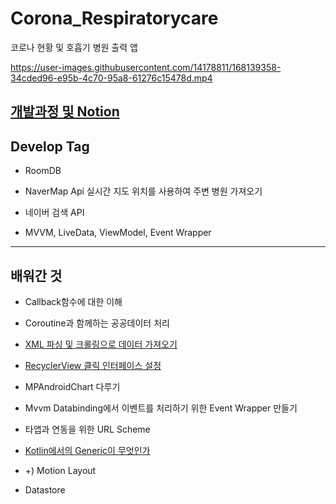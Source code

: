 # Corona_Respiratorycare
코로나 현황 및 호흡기  병원 출력 앱

https://user-images.githubusercontent.com/14178811/168139358-34cded96-e95b-4c70-95a8-61276c15478d.mp4

## [개발과정 및 Notion](https://www.notion.so/Corona_Respiratorycare-9d1dfe202b7c4069b994f2b92d722189)

## Develop Tag

* RoomDB

* NaverMap Api
  실시간 지도 위치를 사용하여 주변 병원 가져오기

* 네이버 검색 API

* MVVM, LiveData, ViewModel, Event Wrapper

---

## 배워간 것

* Callback함수에 대한 이해

* Coroutine과 함께하는 공공데이터 처리

* [XML 파싱 및 크롤링으로 데이터 가져오기](https://velog.io/@cksgodl/%EA%B3%B5%EA%B3%B5%EB%8D%B0%EC%9D%B4%ED%84%B0-XML-%ED%8C%8C%EC%8B%B1-%EB%B0%8F-%ED%81%AC%EB%A1%A4%EB%A7%81%EC%9C%BC%EB%A1%9C-%EB%8D%B0%EC%9D%B4%ED%84%B0-%EA%B0%80%EC%A0%B8%EC%98%A4%EA%B8%B0)

* [RecyclerView 클릭 인터페이스 설정](https://velog.io/@cksgodl/RecyclerView-%EA%B0%81%EA%B0%81-%EC%95%84%EC%9D%B4%ED%85%9C%EB%A7%88%EB%8B%A4-%ED%81%B4%EB%A6%AD-%EC%9D%B4%EB%B2%A4%ED%8A%B8-%EC%84%A4%EC%A0%95)

* MPAndroidChart 다루기

* Mvvm Databinding에서 이벤트를 처리하기 위한 Event Wrapper 만들기

* 타앱과 연동을 위한 URL Scheme

* [Kotlin에서의 Generic이 무엇인가](https://velog.io/@cksgodl/Kotlin%EC%97%90%EC%84%9C-Generic%EA%B3%BC-type-parameter-T)

* +) Motion Layout

* Datastore
